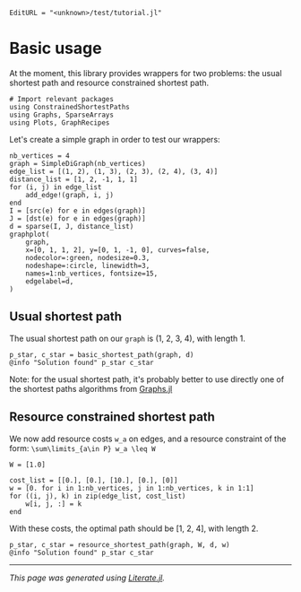 ```@meta
EditURL = "<unknown>/test/tutorial.jl"
```

# Basic usage

At the moment, this library provides wrappers for two problems: the usual shortest path and
resource constrained shortest path.

````@example tutorial
# Import relevant packages
using ConstrainedShortestPaths
using Graphs, SparseArrays
using Plots, GraphRecipes
````

Let's create a simple graph in order to test our wrappers:

````@example tutorial
nb_vertices = 4
graph = SimpleDiGraph(nb_vertices)
edge_list = [(1, 2), (1, 3), (2, 3), (2, 4), (3, 4)]
distance_list = [1, 2, -1, 1, 1]
for (i, j) in edge_list
    add_edge!(graph, i, j)
end
I = [src(e) for e in edges(graph)]
J = [dst(e) for e in edges(graph)]
d = sparse(I, J, distance_list)
graphplot(
    graph,
    x=[0, 1, 1, 2], y=[0, 1, -1, 0], curves=false,
    nodecolor=:green, nodesize=0.3,
    nodeshape=:circle, linewidth=3,
    names=1:nb_vertices, fontsize=15,
    edgelabel=d,
)
````

## Usual shortest path

The usual shortest path on our `graph` is (1, 2, 3, 4), with length 1.

````@example tutorial
p_star, c_star = basic_shortest_path(graph, d)
@info "Solution found" p_star c_star
````

Note: for the usual shortest path, it's probably better to use directly one of the
shortest paths algorithms from [Graphs.jl](https://juliagraphs.org/Graphs.jl/dev/algorithms/shortestpaths/#Shortest-paths)

## Resource constrained shortest path

We now add resource costs ``w_a`` on edges,
and a resource constraint of the form: ``\sum\limits_{a\in P} w_a \leq W``

````@example tutorial
W = [1.0]

cost_list = [[0.], [0.], [10.], [0.], [0]]
w = [0. for i in 1:nb_vertices, j in 1:nb_vertices, k in 1:1]
for ((i, j), k) in zip(edge_list, cost_list)
    w[i, j, :] = k
end
````

With these costs, the optimal path should be [1, 2, 4], with length 2.

````@example tutorial
p_star, c_star = resource_shortest_path(graph, W, d, w)
@info "Solution found" p_star c_star
````

---

*This page was generated using [Literate.jl](https://github.com/fredrikekre/Literate.jl).*

